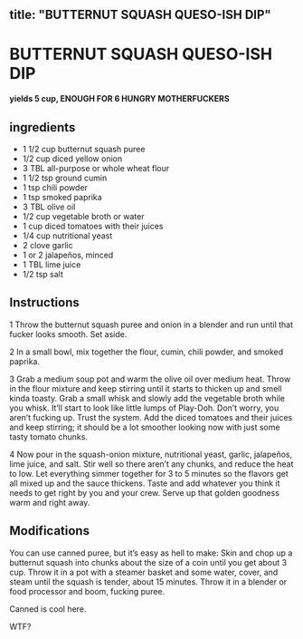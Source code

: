 

title: "BUTTERNUT SQUASH QUESO-ISH DIP"
---
# BUTTERNUT SQUASH QUESO-ISH DIP



#### yields  5 cup, ENOUGH FOR 6 HUNGRY MOTHERFUCKERS


## ingredients
* 1 1/2 cup butternut squash puree 
* 1/2 cup diced yellow onion 
* 3 TBL all-purpose or whole wheat flour 
* 1 1/2 tsp ground cumin 
* 1 tsp chili powder 
* 1 tsp smoked paprika 
* 3 TBL olive oil 
* 1/2 cup vegetable broth or water 
* 1 cup diced tomatoes with their juices 
* 1/4 cup nutritional yeast 
* 2 clove garlic 
* 1 or 2 jalapeños, minced 
* 1 TBL lime juice 
* 1/2 tsp salt 



## Instructions
1 Throw the butternut squash puree and onion in a blender and run until that fucker looks smooth. Set aside.

2 In a small bowl, mix together the flour, cumin, chili powder, and smoked paprika.

3 Grab a medium soup pot and warm the olive oil over medium heat. Throw in the flour mixture and keep stirring until it starts to thicken up and smell kinda toasty. Grab a small whisk and slowly add the vegetable broth while you whisk. It’ll start to look like little lumps of Play-Doh. Don’t worry, you aren’t fucking up. Trust the system. Add the diced tomatoes and their juices and keep stirring; it should be a lot smoother looking now with just some tasty tomato chunks.

4 Now pour in the squash-onion mixture, nutritional yeast, garlic, jalapeños, lime juice, and salt. Stir well so there aren’t any chunks, and reduce the heat to low. Let everything simmer together for 3 to 5 minutes so the flavors get all mixed up and the sauce thickens. Taste and add whatever you think it needs to get right by you and your crew. Serve up that golden goodness warm and right away.



## Modifications
You can use canned puree, but it’s easy as hell to make: Skin and chop up a butternut squash into chunks about the size of a coin until you get about 3 cup. Throw it in a pot with a steamer basket and some water, cover, and steam until the squash is tender, about 15 minutes. Throw it in a blender or food processor and boom, fucking puree.

 Canned is cool here.

 WTF?




